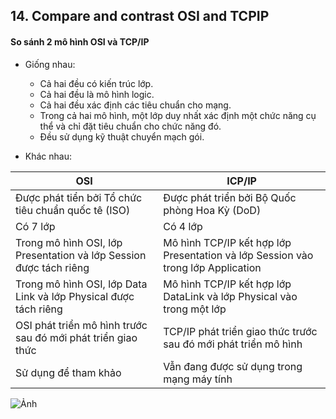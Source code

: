 ## 14. Compare and contrast OSI and TCPIP

#### So sánh 2 mô hình OSI và TCP/IP

- Giống nhau:
	- Cả hai đều có kiến ​​trúc lớp.
	- Cả hai đều là mô hình logic.
	- Cả hai đều xác định các tiêu chuẩn cho mạng.
	- Trong cả hai mô hình, một lớp duy nhất xác định một chức năng cụ thể và chỉ đặt tiêu chuẩn cho chức năng đó.
	- Đều sử dụng kỹ thuật chuyển mạch gói.

- Khác nhau:

| OSI | ICP/IP |
| --- | --- |
| Được phát tiển bởi Tổ chức tiêu chuẩn quốc tê (ISO) | Được phát triển bởi Bộ Quốc phòng Hoa Kỳ (DoD) |
| Có 7 lớp | Có 4 lớp |
| Trong mô hình OSI, lớp Presentation và lớp Session được tách riêng | Mô hình TCP/IP kết hợp lớp Presentation và lớp Session vào trong lớp Application |
| Trong mô hình OSI, lớp Data Link và lớp Physical được tách riêng | Mô hình TCP/IP kết hợp lớp DataLink và lớp Physical vào trong một lớp |
| OSI phát triển mô hình trước sau đó mới phát triển giao thức | TCP/IP phát triển giao thức trước sau đó mới phát triển mô hình |
| Sử dụng để tham khảo | Vẫn đang được sử dụng trong mạng máy tính |

![Ảnh](https://itforvn.com/wp-content/uploads/2017/08/image7.jpeg)